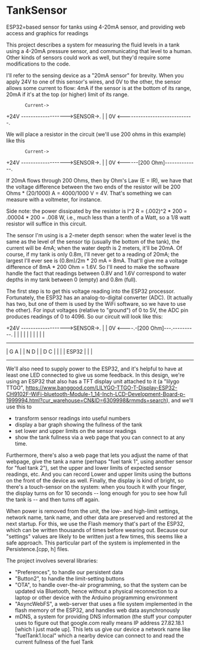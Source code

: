 # TankSensor
ESP32=based sensor for tanks using 4-20mA sensor, and providing web access and graphics for readings


This project describes a system for measuring the fluid levels in a tank using a 4-20mA pressure sensor, and communicating that level to a human.
Other kinds of sensors could work as well, but they'd require some modifications to the code.

I'll refer to the sensing device as a "20mA sensor" for brevity. When you apply 24V to one of this sensor's wires, and 0V to the other, the sensor allows some current to flow: 4mA if the sensor is at the bottom of its range, 20mA if it's at the top (or higher) limit of its range. 

           Current-> 
+24V ------------------->SENSOR->.
 				 |
 				 |
0V <-----------------------------.

We will place a resistor in the circuit (we'll use 200 ohms in this example) like this

           Current-> 
+24V ------------------->SENSOR->.
 				 |
 				 |
0V <------[200 Ohm]--------------.

If 20mA flows through 200 Ohms, then by Ohm's Law (E = IR), we have that the voltage difference between the two ends of the resistor will be 
200 Ohms * (20/1000) A = 4000/1000 V =  4V. That's something we can measure with a voltmeter, for instance. 

Side note: the power dissipated by the resistor is I^2 R = (.002)^2 * 200 = .00004 * 200 = .008 W, i.e., much less than a tenth of a Watt, so a 1/8 watt resistor will suffice in this circuit. 

The sensor I'm using is a 2-meter depth sensor: when the water level is the same as the level of the sensor tip (usually the bottom of the tank), the current will be 4mA; when the water depth is 2 meters, it'll be 20mA. Of course, if my tank is only 0.8m, I'll never get to a reading of 20mA; the largest I'll ever see is (0.8m)/2m * 20 mA = 8mA. That'll give me a voltage difference of 8mA * 200 Ohm = 1.6V. So I'll need to make the software handle the fact that readings between 0.8V and 1.6V correspond to water depths in my tank between 0 (empty) and 0.8m (full). 

The first step is to get this voltage reading into the ESP32 processor. Fortunately, the ESP32 has an analog-to-digital converter (ADC). (It actually has two, but one of them is used by the WiFi software, so we have to use the other). For input voltages (relative to "ground") of 0 to 5V, the ADC pin produces readings of 0 to 4096. So our circuit will look like this:


+24V ------------------->SENSOR->.
 				 |
 				 |
0V <----.-[200 Ohm]---.----------.
        |             |
        |             |
        |             |
        |             |
        |             |
 __________________________________
|       G             A            |
|       N             D            |
|       D             C            |
|                                  |
|  ESP32                           |
|                                  |
 __________________________________

We'll also need to supply power to the ESP32, and it's helpful to have at least one LED connected to give us some feedback. In this design, we're using an ESP32 that also has a TFT display unit attached to it (a "lilygo TTGO", https://www.banggood.com/LILYGO-TTGO-T-Display-ESP32-CH9102F-WiFi-bluetooth-Module-1_14-Inch-LCD-Development-Board-p-1999994.html?cur_warehouse=CN&ID=6309998&rmmds=search), and we'll use this to 
* transform sensor readings into useful numbers
* display a bar graph showing the fullness of the tank
* set lower and upper limits on the sensor readings 
* show the tank fullness via a web page that you can connect to at any time. 

Furthermore, there's also a web page that lets you adjust the name of that webpage, give the tank a name (perhaps "fuel tank 1", using another sensor for "fuel tank 2"), set the upper and lower limits of expected sensor readings, etc. And you can record Lower and upper limits using the buttons on the front of the device as well. Finally, the display is kind of bright, so there's a touch-sensor on the system: when you touch it with your finger, the display turns on for 10 seconds -- long enough for you to see how full the tank is -- and then turns off again.

When power is removed from the unit, the low- and high-limit settings, network name, tank name, and other data are preserved and restored at the next startup. For this, we use the Flash memory that's part of the ESP32, which can be written thousands of times before wearing out. Because our "settings" values are likely to be written just a few times, this seems like a safe approach. This particular part of the system is implemented in the Persistence.[cpp, h] files. 

The project involves several libraries:

* "Preferences", to handle our persistent data
* "Button2", to handle the limit-setting buttons
* "OTA", to handle over-the-air programming, so that the system can be updated via Bluetooth, hence without a physical reconnection to a laptop or other device with the Arduino programming environment
* "AsyncWebFS", a web-server that uses a file system implemented in the flash memory of the ESP32, and handles web data asynchronously
* mDNS, a system for providing DNS information (the stuff your computer uses to figure out that google.com really means IP address 27.82.18.1 [which I just made up]. This lets us give our device a network name like "fuelTank1.local" which a nearby device can connect to and read the current fullness of the fuel Tank
